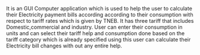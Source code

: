 It is an GUI Computer application which is used to help the user to calculate their Electricity payment 
bills according according to their consumption with respect  to tariff rates which is given by TNEB.
It has three tariff that includes Domestic,commercial and industry. User can enter their consumption 
in units and can select their tariff help and consumption done based on the tariff category which is 
already specified using this user can calculate their Electricity bill changes with out any entire help.
